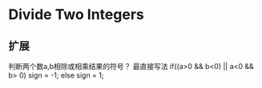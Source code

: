 # Divide Two Integers

## 扩展
判断两个数a,b相除或相乘结果的符号？
最直接写法
if((a>0 && b<0) || a<0 && b> 0)
  sign = -1;
else 
  sign = 1;